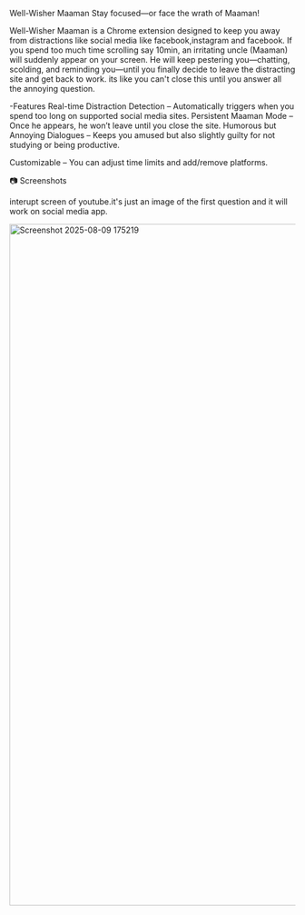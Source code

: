 Well-Wisher Maaman
Stay focused—or face the wrath of Maaman!

Well-Wisher Maaman is a Chrome extension designed to keep you away from distractions like social media like facebook,instagram and facebook.
If you spend too much time scrolling say 10min, an irritating uncle (Maaman) will suddenly appear on your screen.
He will keep pestering you—chatting, scolding, and reminding you—until you finally decide to leave the distracting site and get back to work. its like you can't
close this until you answer all the annoying question.

-Features
Real-time Distraction Detection – Automatically triggers when you spend too long on supported social media sites.
Persistent Maaman Mode – Once he appears, he won’t leave until you close the site.
Humorous but Annoying Dialogues – Keeps you amused but also slightly guilty for not studying or being productive.

Customizable – You can adjust time limits and add/remove platforms.

📷 Screenshots

interupt screen of youtube.it's just an image of the first question and it will work on social media app.


<img width="1920" height="1200" alt="Screenshot 2025-08-09 175219" src="https://github.com/user-attachments/assets/c00ce50f-5670-4674-ac21-f0d14e3338e4" />

